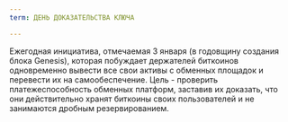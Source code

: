 ```yaml
---
term: ДЕНЬ ДОКАЗАТЕЛЬСТВА КЛЮЧА

---
```

Ежегодная инициатива, отмечаемая 3 января (в годовщину создания блока Genesis), которая побуждает держателей биткоинов одновременно вывести все свои активы с обменных площадок и перевести их на самообеспечение. Цель - проверить платежеспособность обменных платформ, заставив их доказать, что они действительно хранят биткоины своих пользователей и не занимаются дробным резервированием.